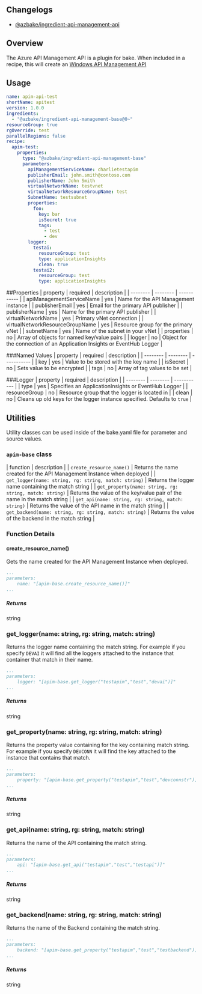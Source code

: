 ## Changelogs

* [@azbake/ingredient-api-management-api](./CHANGELOG.md)

## Overview

The Azure API Management API is a plugin for bake. When included in a recipe, this will create an [Windows API Management API](https://docs.microsoft.com/en-us/azure/api-management/api-management-key-concepts)
## Usage

```yaml
name: apim-api-test
shortName: apitest
version: 1.0.0
ingredients:
  - "@azbake/ingredient-api-management-base@0~"
resourceGroup: true
rgOverride: test
parallelRegions: false
recipe:
  apim-test:
    properties:
      type: "@azbake/ingredient-api-management-base"
      parameters:
        apiManagementServiceName: charlietestapim
        publisherEmail: john.smith@contoso.com
        publisherName: John Smith
        virtualNetworkName: testvnet
        virtualNetworkResourceGroupName: test
        SubnetName: testsubnet
        properties:
          foo:
            key: bar
            isSecret: true
            tags:
              - test
              - dev
        logger:
          testai:
            resourceGroup: test
            type: applicationInsights
            clean: true
          testai2:
            resourceGroup: test
            type: applicationInsights
```

##Properties
| property | required | description |
| -------- | -------- | ----------- |
| apiManagementServiceName | yes | Name for the API Management instance |
| publisherEmail | yes | Email for the primary API publisher |
| publisherName | yes | Name for the primary API publisher |
| virtualNetworkName | yes | Primary vNet connection |
| virtualNetworkResourceGroupName | yes | Resource group for the primary vNet |
| subnetName | yes | Name of the subnet in your vNet |
| properties | no | Array of objects for named key/value pairs |
| logger | no | Object for the connection of an Application Insights or EventHub Logger |

###Named Values
| property | required | description |
| -------- | -------- | ----------- |
| key | yes | Value to be stored with the key name |
| isSecret | no | Sets value to be encrypted | 
| tags | no | Array of tag values to be set |

###Logger
| property | required | description |
| -------- | -------- | ----------- |
| type | yes | Specifies an ApplicationInsights or EventHub Logger |
| resourceGroup | no | Resource group that the logger is located in |
| clean | no | Cleans up old keys for the logger instance specified. Defaults to `true` |

## Utilities

Utility classes can be used inside of the bake.yaml file for parameter and source values.

### ``apim-base`` class

| function | description |
| `create_resource_name()` | Returns the name created for the API Management Instance when deployed |
| `get_logger(name: string, rg: string, match: string)` | Returns the logger name containing the match string |
| `get_property(name: string, rg: string, match: string)` | Returns the value of the key/value pair of the name in the 
match string |
| `get_api(name: string, rg: string, match: string)` | Returns the value of the API name in the match string |
| `get_backend(name: string, rg: string, match: string)` | Returns the value of the backend in the match string |

### Function Details

#### create_resource_name()

Gets the name created for the API Management Instance when deployed.

```yaml
...
parameters:
    name: "[apim-base.create_resource_name()]"
...
```
##### Returns

string

### get_logger(name: string, rg: string, match: string)
Returns the logger name containing the match string. For example if you specify `DEVAI` it will find all the loggers attached to the instance that container that match in their name.

```yaml
...
parameters:
    logger: "[apim-base.get_logger("testapim","test","devai")]"
...
```
##### Returns

string

### get_property(name: string, rg: string, match: string)
Returns the property value containing for the key containing match string. For example if you specify `DEVCONN` it will find the key attached to the instance that contains that match.

```yaml
...
parameters:
    property: "[apim-base.get_property("testapim","test","devconnstr")]"
...
```
##### Returns

string

### get_api(name: string, rg: string, match: string)
Returns the name of the API containing the match string.

```yaml
...
parameters:
    api: "[apim-base.get_api("testapim","test","testapi")]"
...
```

##### Returns

string

### get_backend(name: string, rg: string, match: string)
Returns the name of the Backend containing the match string.

```yaml
...
parameters:
    backend: "[apim-base.get_property("testapim","test","testbackend")]"
...
```

##### Returns

string